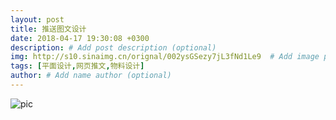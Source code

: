 ```yaml
---
layout: post
title: 推送图文设计
date: 2018-04-17 19:30:08 +0300
description: # Add post description (optional)
img: http://s10.sinaimg.cn/orignal/002ysGSezy7jL3fNd1Le9  # Add image post (optional)
tags: [平面设计,网页推文,物料设计] 
author: # Add name author (optional)
---
```



![pic](http://album.sina.com.cn/pic/002ysGSezy7jL3e3cz95b)
